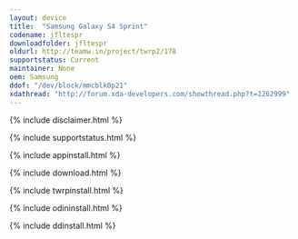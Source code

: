 ```yaml
---
layout: device
title:  "Samsung Galaxy S4 Sprint"
codename: jfltespr
downloadfolder: jfltespr
oldurl: http://teamw.in/project/twrp2/178
supportstatus: Current
maintainer: None
oem: Samsung
ddof: "/dev/block/mmcblk0p21"
xdathread: "http://forum.xda-developers.com/showthread.php?t=2262999"
---
```


{% include disclaimer.html %}

{% include supportstatus.html %}

{% include appinstall.html %}

{% include download.html %}

{% include twrpinstall.html %}

{% include odininstall.html %}

{% include ddinstall.html %}
